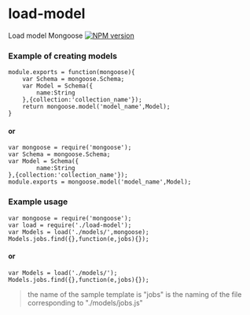 # load-model
Load model Mongoose
[![NPM version](https://badge.fury.io/js/load-model.svg)](http://badge.fury.io/js/load-model)

### Example of creating models

```
module.exports = function(mongoose){
    var Schema = mongoose.Schema;
    var Model = Schema({
        name:String
    },{collection:'collection_name'});
    return mongoose.model('model_name',Model);
}
```
#### or

```
var mongoose = require('mongoose');
var Schema = mongoose.Schema;
var Model = Schema({
        name:String
},{collection:'collection_name'});
module.exports = mongoose.model('model_name',Model);
```
### Example usage

```
var mongoose = require('mongoose');
var load = require('./load-model');
var Models = load('./models/',mongoose);
Models.jobs.find({},function(e,jobs){});
```
#### or

```
var Models = load('./models/');
Models.jobs.find({},function(e,jobs){});
```
> the name of the sample template is "jobs" is the naming of the file corresponding to "./models/jobs.js"
